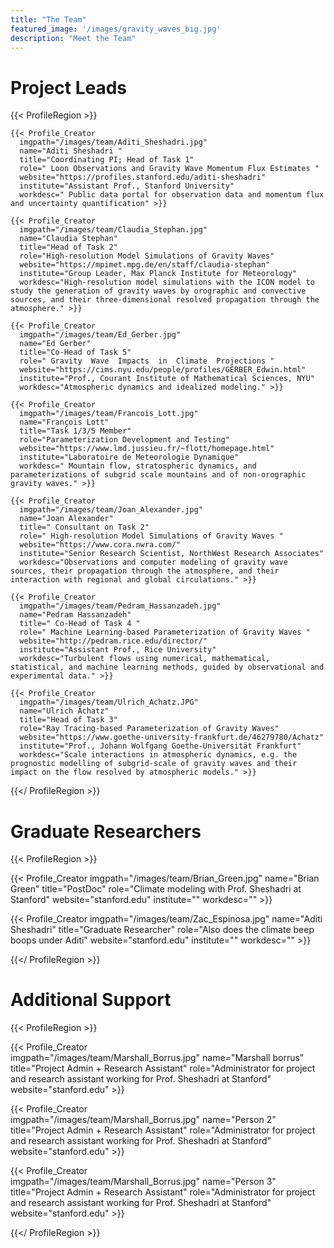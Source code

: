 ```yaml
---
title: "The Team"
featured_image: '/images/gravity_waves_big.jpg'
description: "Meet the Team"
---
```

# Project Leads

<!-- {{< Profile_Creator
  imgpath="/images/team/first_last.jpg"
  name="first last"
  title=" "
  role=" "
  website=" "
  institute=" "
  workdesc=" " >}} -->

{{< ProfileRegion >}}

    {{< Profile_Creator
      imgpath="/images/team/Aditi_Sheshadri.jpg"
      name="Aditi Sheshadri "
      title="Coordinating PI; Head of Task 1"
      role=" Loon Observations and Gravity Wave Momentum Flux Estimates "
      website="https://profiles.stanford.edu/aditi-sheshadri"
      institute="Assistant Prof., Stanford University"
      workdesc=" Public data portal for observation data and momentum flux and uncertainty quantification" >}}

    {{< Profile_Creator
      imgpath="/images/team/Claudia_Stephan.jpg"
      name="Claudia Stephan"
      title="Head of Task 2"
      role="High-resolution Model Simulations of Gravity Waves"
      website="https://mpimet.mpg.de/en/staff/claudia-stephan"
      institute="Group Leader, Max Planck Institute for Meteorology"
      workdesc="High-resolution model simulations with the ICON model to study the generation of gravity waves by orographic and convective sources, and their three-dimensional resolved propagation through the atmosphere." >}}

    {{< Profile_Creator
      imgpath="/images/team/Ed_Gerber.jpg"
      name="Ed Gerber"
      title="Co-Head of Task 5"
      role=" Gravity  Wave  Impacts  in  Climate  Projections "
      website="https://cims.nyu.edu/people/profiles/GERBER_Edwin.html"
      institute="Prof., Courant Institute of Mathematical Sciences, NYU"
      workdesc="Atmospheric dynamics and idealized modeling." >}}

    {{< Profile_Creator
      imgpath="/images/team/Francois_Lott.jpg"
      name="François Lott"
      title="Task 1/3/5 Member"
      role="Parameterization Development and Testing"
      website="https://www.lmd.jussieu.fr/~flott/homepage.html"
      institute="Laboratoire de Meteorologie Dynamique"
      workdesc=" Mountain flow, stratospheric dynamics, and parameterizations of subgrid scale mountains and of non-orographic gravity waves." >}}

    {{< Profile_Creator
      imgpath="/images/team/Joan_Alexander.jpg"
      name="Joan Alexander"
      title=" Consultant on Task 2"
      role=" High-resolution Model Simulations of Gravity Waves "
      website="https://www.cora.nwra.com/"
      institute="Senior Research Scientist, NorthWest Research Associates"
      workdesc="Observations and computer modeling of gravity wave sources, their propagation through the atmosphere, and their interaction with regional and global circulations." >}}

    {{< Profile_Creator
      imgpath="/images/team/Pedram_Hassanzadeh.jpg"
      name="Pedram Hassanzadeh"
      title=" Co-Head of Task 4 "
      role=" Machine Learning-based Parameterization of Gravity Waves "
      website="http://pedram.rice.edu/director/"
      institute="Assistant Prof., Rice University"
      workdesc="Turbulent flows using numerical, mathematical, statistical, and machine learning methods, guided by observational and experimental data." >}}

    {{< Profile_Creator
      imgpath="/images/team/Ulrich_Achatz.JPG"
      name="Ulrich Achatz"
      title="Head of Task 3"
      role="Ray Tracing-based Parameterization of Gravity Waves"
      website="https://www.goethe-university-frankfurt.de/46279780/Achatz"
      institute="Prof., Johann Wolfgang Goethe-Universität Frankfurt"
      workdesc="Scale interactions in atmospheric dynamics, e.g. the prognostic modelling of subgrid-scale of gravity waves and their impact on the flow resolved by atmospheric models." >}}

{{</ ProfileRegion >}}

# Graduate Researchers

{{< ProfileRegion >}}

{{< Profile_Creator
      imgpath="/images/team/Brian_Green.jpg"
      name="Brian Green"
      title="PostDoc"
      role="Climate modeling with Prof. Sheshadri at Stanford"
      website="stanford.edu"
      institute=""
      workdesc="" >}}

{{< Profile_Creator
  imgpath="/images/team/Zac_Espinosa.jpg"
  name="Aditi Sheshadri"
  title="Graduate Researcher"
  role="Also does the climate beep boops under Aditi"
  website="stanford.edu"
  institute=""
  workdesc="" >}}

{{</ ProfileRegion >}}

# Additional Support

{{< ProfileRegion >}}

{{< Profile_Creator  
  imgpath="/images/team/Marshall_Borrus.jpg"
  name="Marshall borrus"
  title="Project Admin + Research Assistant"
  role="Administrator for project and research assistant working for Prof. Sheshadri at Stanford"
  website="stanford.edu" >}}

{{< Profile_Creator  
  imgpath="/images/team/Marshall_Borrus.jpg"
  name="Person 2"
  title="Project Admin + Research Assistant"
  role="Administrator for project and research assistant working for Prof. Sheshadri at Stanford"
  website="stanford.edu" >}}

{{< Profile_Creator  
  imgpath="/images/team/Marshall_Borrus.jpg"
  name="Person 3"
  title="Project Admin + Research Assistant"
  role="Administrator for project and research assistant working for Prof. Sheshadri at Stanford"
  website="stanford.edu" >}}

{{</ ProfileRegion >}}
